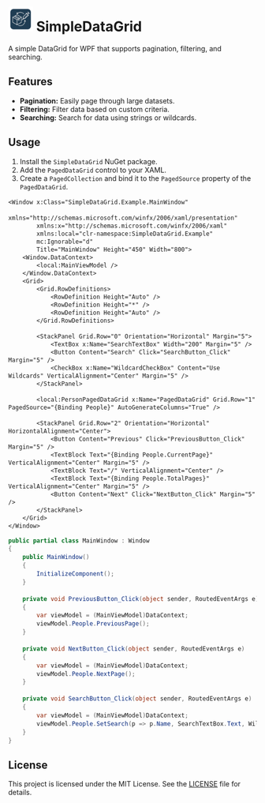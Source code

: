 # <img src="https://github.com/DerekGooding/SimpleInjection/blob/main/Icon.png" width=50 height=50/> SimpleDataGrid 

A simple DataGrid for WPF that supports pagination, filtering, and searching.

## Features

*   **Pagination:** Easily page through large datasets.
*   **Filtering:** Filter data based on custom criteria.
*   **Searching:** Search for data using strings or wildcards.

## Usage

1.  Install the `SimpleDataGrid` NuGet package.
2.  Add the `PagedDataGrid` control to your XAML.
3.  Create a `PagedCollection` and bind it to the `PagedSource` property of the `PagedDataGrid`.

```xaml
<Window x:Class="SimpleDataGrid.Example.MainWindow"
        xmlns="http://schemas.microsoft.com/winfx/2006/xaml/presentation"
        xmlns:x="http://schemas.microsoft.com/winfx/2006/xaml"
        xmlns:local="clr-namespace:SimpleDataGrid.Example"
        mc:Ignorable="d"
        Title="MainWindow" Height="450" Width="800">
    <Window.DataContext>
        <local:MainViewModel />
    </Window.DataContext>
    <Grid>
        <Grid.RowDefinitions>
            <RowDefinition Height="Auto" />
            <RowDefinition Height="*" />
            <RowDefinition Height="Auto" />
        </Grid.RowDefinitions>

        <StackPanel Grid.Row="0" Orientation="Horizontal" Margin="5">
            <TextBox x:Name="SearchTextBox" Width="200" Margin="5" />
            <Button Content="Search" Click="SearchButton_Click" Margin="5" />
            <CheckBox x:Name="WildcardCheckBox" Content="Use Wildcards" VerticalAlignment="Center" Margin="5" />
        </StackPanel>

        <local:PersonPagedDataGrid x:Name="PagedDataGrid" Grid.Row="1" PagedSource="{Binding People}" AutoGenerateColumns="True" />

        <StackPanel Grid.Row="2" Orientation="Horizontal" HorizontalAlignment="Center">
            <Button Content="Previous" Click="PreviousButton_Click" Margin="5" />
            <TextBlock Text="{Binding People.CurrentPage}" VerticalAlignment="Center" Margin="5" />
            <TextBlock Text="/" VerticalAlignment="Center" />
            <TextBlock Text="{Binding People.TotalPages}" VerticalAlignment="Center" Margin="5" />
            <Button Content="Next" Click="NextButton_Click" Margin="5" />
        </StackPanel>
    </Grid>
</Window>
```

```csharp
public partial class MainWindow : Window
{
    public MainWindow()
    {
        InitializeComponent();
    }

    private void PreviousButton_Click(object sender, RoutedEventArgs e)
    {
        var viewModel = (MainViewModel)DataContext;
        viewModel.People.PreviousPage();
    }

    private void NextButton_Click(object sender, RoutedEventArgs e)
    {
        var viewModel = (MainViewModel)DataContext;
        viewModel.People.NextPage();
    }

    private void SearchButton_Click(object sender, RoutedEventArgs e)
    {
        var viewModel = (MainViewModel)DataContext;
        viewModel.People.SetSearch(p => p.Name, SearchTextBox.Text, WildcardCheckBox.IsChecked == true);
    }
}
```

## License

This project is licensed under the MIT License. See the [LICENSE](LICENSE) file for details.
